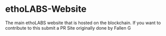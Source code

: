 # ethoLABS-Website
The main ethoLABS website that is hosted on the blockchain. 
If you want to contribute to this submit a PR
Site originally done by Fallen G
